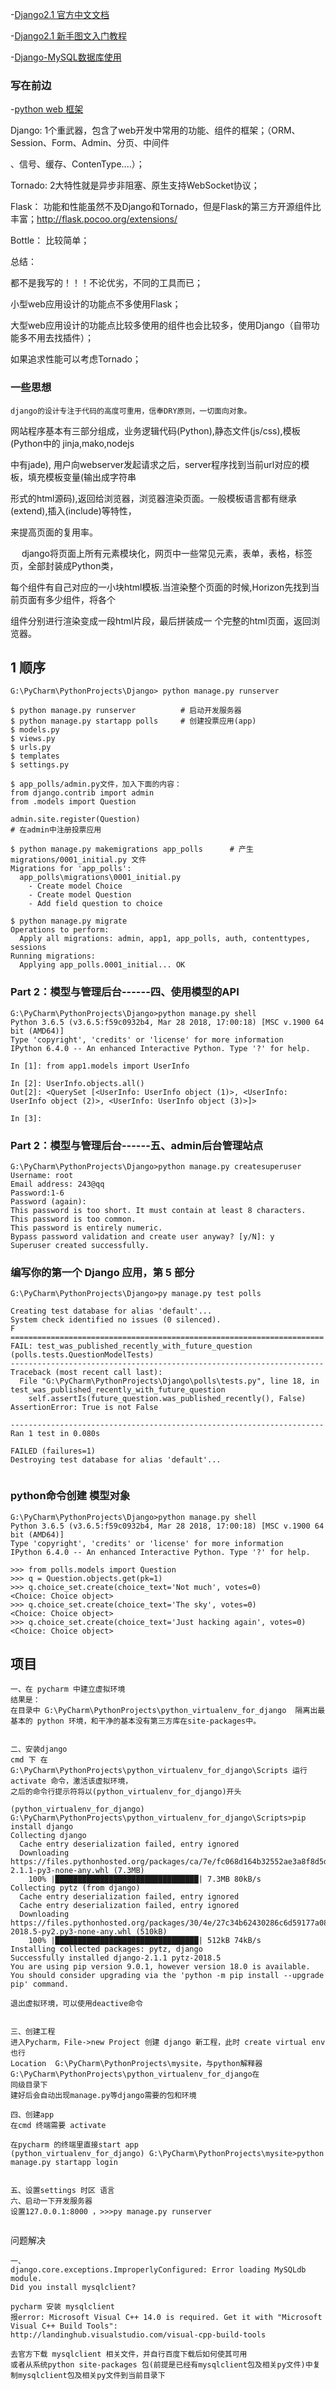 -[Django2.1 官方中文文档](https://docs.djangoproject.com/zh-hans/2.1/)

-[Django2.1 新手图文入门教程](http://www.liujiangblog.com/blog/36/)

-[Django-MySQL数据库使用](https://www.cnblogs.com/demo-deng/p/7801966.html)

### 写在前边

-[python web 框架](https://wiki.python.org/moin/WebFrameworks)

Django:    1个重武器，包含了web开发中常用的功能、组件的框架；（ORM、Session、Form、Admin、分页、中间件

、信号、缓存、ContenType....）；

Tornado:   2大特性就是异步非阻塞、原生支持WebSocket协议；

Flask：    功能和性能虽然不及Django和Tornado，但是Flask的第三方开源组件比丰富；http://flask.pocoo.org/extensions/

Bottle：   比较简单；

总结：

都不是我写的！！！不论优劣，不同的工具而已；

小型web应用设计的功能点不多使用Flask；

大型web应用设计的功能点比较多使用的组件也会比较多，使用Django（自带功能多不用去找插件）；

如果追求性能可以考虑Tornado；

### 一些思想

    django的设计专注于代码的高度可重用，信奉DRY原则，一切面向对象。

网站程序基本有三部分组成，业务逻辑代码(Python),静态文件(js/css),模板(Python中的 jinja,mako,nodejs

中有jade), 用户向webserver发起请求之后，server程序找到当前url对应的模板，填充模板变量(输出成字符串

形式的html源码),返回给浏览器，浏览器渲染页面。一般模板语言都有继承(extend),插入(include)等特性，

来提高页面的复用率。

　   django将页面上所有元素模块化，网页中一些常见元素，表单，表格，标签页，全部封装成Python类，
    
每个组件有自己对应的一小块html模板.当渲染整个页面的时候,Horizon先找到当前页面有多少组件，将各个

组件分别进行渲染变成一段html片段，最后拼装成一 个完整的html页面，返回浏览器。

## 1 顺序
```
G:\PyCharm\PythonProjects\Django> python manage.py runserver

$ python manage.py runserver          # 启动开发服务器
$ python manage.py startapp polls     # 创建投票应用(app)
$ models.py
$ views.py
$ urls.py
$ templates
$ settings.py

$ app_polls/admin.py文件，加入下面的内容：
from django.contrib import admin
from .models import Question

admin.site.register(Question) 
# 在admin中注册投票应用

$ python manage.py makemigrations app_polls      # 产生 migrations/0001_initial.py 文件
Migrations for 'app_polls':
  app_polls\migrations\0001_initial.py
    - Create model Choice
    - Create model Question
    - Add field question to choice
    
$ python manage.py migrate   
Operations to perform:
  Apply all migrations: admin, app1, app_polls, auth, contenttypes, sessions
Running migrations:
  Applying app_polls.0001_initial... OK
```
### Part 2：模型与管理后台------四、使用模型的API
```
G:\PyCharm\PythonProjects\Django>python manage.py shell
Python 3.6.5 (v3.6.5:f59c0932b4, Mar 28 2018, 17:00:18) [MSC v.1900 64 bit (AMD64)]
Type 'copyright', 'credits' or 'license' for more information
IPython 6.4.0 -- An enhanced Interactive Python. Type '?' for help.

In [1]: from app1.models import UserInfo

In [2]: UserInfo.objects.all()
Out[2]: <QuerySet [<UserInfo: UserInfo object (1)>, <UserInfo: UserInfo object (2)>, <UserInfo: UserInfo object (3)>]>

In [3]:
```

### Part 2：模型与管理后台------五、admin后台管理站点
```
G:\PyCharm\PythonProjects\Django>python manage.py createsuperuser
Username: root
Email address: 243@qq
Password:1-6
Password (again):
This password is too short. It must contain at least 8 characters.
This password is too common.
This password is entirely numeric.
Bypass password validation and create user anyway? [y/N]: y
Superuser created successfully.
```

### 编写你的第一个 Django 应用，第 5 部分
```
G:\PyCharm\PythonProjects\Django>py manage.py test polls

Creating test database for alias 'default'...
System check identified no issues (0 silenced).
F
======================================================================
FAIL: test_was_published_recently_with_future_question (polls.tests.QuestionModelTests)
----------------------------------------------------------------------
Traceback (most recent call last):
  File "G:\PyCharm\PythonProjects\Django\polls\tests.py", line 18, in test_was_published_recently_with_future_question
    self.assertIs(future_question.was_published_recently(), False)
AssertionError: True is not False

----------------------------------------------------------------------
Ran 1 test in 0.080s

FAILED (failures=1)
Destroying test database for alias 'default'...


```

### python命令创建 模型对象
```
G:\PyCharm\PythonProjects\Django>python manage.py shell
Python 3.6.5 (v3.6.5:f59c0932b4, Mar 28 2018, 17:00:18) [MSC v.1900 64 bit (AMD64)]
Type 'copyright', 'credits' or 'license' for more information
IPython 6.4.0 -- An enhanced Interactive Python. Type '?' for help.

>>> from polls.models import Question
>>> q = Question.objects.get(pk=1)
>>> q.choice_set.create(choice_text='Not much', votes=0)
<Choice: Choice object>
>>> q.choice_set.create(choice_text='The sky', votes=0)
<Choice: Choice object>
>>> q.choice_set.create(choice_text='Just hacking again', votes=0)
<Choice: Choice object>
```
## 项目

```
一、在 pycharm 中建立虚拟环境
结果是：
在目录中 G:\PyCharm\PythonProjects\python_virtualenv_for_django  隔离出最基本的 python 环境，和干净的基本没有第三方库在site-packages中。


二、安装django
cmd 下 在 G:\PyCharm\PythonProjects\python_virtualenv_for_django\Scripts 运行 activate 命令，激活该虚拟环境，
之后的命令行提示符将以(python_virtualenv_for_django)开头

(python_virtualenv_for_django) G:\PyCharm\PythonProjects\python_virtualenv_for_django\Scripts>pip install django
Collecting django
  Cache entry deserialization failed, entry ignored
  Downloading https://files.pythonhosted.org/packages/ca/7e/fc068d164b32552ae3a8f8d5d0280c083f2e8d553e71ecacc21927564561/Django-2.1.1-py3-none-any.whl (7.3MB)
    100% |████████████████████████████████| 7.3MB 80kB/s
Collecting pytz (from django)
  Cache entry deserialization failed, entry ignored
  Cache entry deserialization failed, entry ignored
  Downloading https://files.pythonhosted.org/packages/30/4e/27c34b62430286c6d59177a0842ed90dc789ce5d1ed740887653b898779a/pytz-2018.5-py2.py3-none-any.whl (510kB)
    100% |████████████████████████████████| 512kB 74kB/s
Installing collected packages: pytz, django
Successfully installed django-2.1.1 pytz-2018.5
You are using pip version 9.0.1, however version 18.0 is available.
You should consider upgrading via the 'python -m pip install --upgrade pip' command.

退出虚拟环境，可以使用deactive命令


三、创建工程
进入Pycharm，File->new Project 创建 django 新工程，此时 create virtual env 也行
Location  G:\PyCharm\PythonProjects\mysite，与python解释器 G:\PyCharm\PythonProjects\python_virtualenv_for_django在
同级目录下
建好后会自动出现manage.py等django需要的包和环境

四、创建app
在cmd 终端需要 activate 

在pycharm 的终端里直接start app
(python_virtualenv_for_django) G:\PyCharm\PythonProjects\mysite>python manage.py startapp login


五、设置settings 时区 语言
六、启动一下开发服务器
设置127.0.0.1:8000 ，>>>py manage.py runserver 


```

问题解决

```
一、
django.core.exceptions.ImproperlyConfigured: Error loading MySQLdb module.
Did you install mysqlclient?

pycharm 安装 mysqlclient
报error: Microsoft Visual C++ 14.0 is required. Get it with "Microsoft Visual C++ Build Tools": 
http://landinghub.visualstudio.com/visual-cpp-build-tools

去官方下载 mysqlclient 相关文件，并自行百度下载后如何使其可用 
或者从系统python site-packages 包(前提是已经有mysqlclient包及相关py文件)中复制mysqlclient包及相关py文件到当前目录下

```

